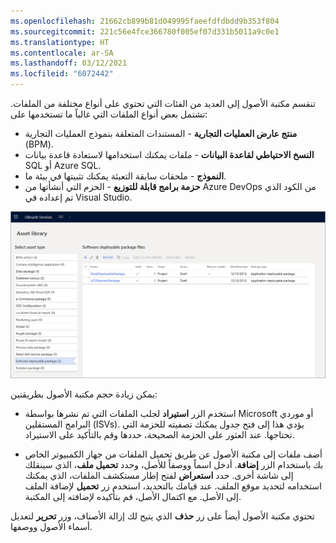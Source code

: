 ```yaml
---
ms.openlocfilehash: 21662cb899b81d049995faeefdfdbdd9b353f804
ms.sourcegitcommit: 221c56e4fce366780f005ef07d331b5011a9c0e1
ms.translationtype: HT
ms.contentlocale: ar-SA
ms.lasthandoff: 03/12/2021
ms.locfileid: "6072442"
---
```


تنقسم مكتبة الأصول إلى العديد من الفئات التي تحتوي على أنواع مختلفة من الملفات. تشتمل بعض أنواع الملفات التي غالباً ما تستخدمها على:

-   **منتج عارض العمليات التجارية** - المستندات المتعلقة بنموذج العمليات التجارية (BPM).
-   **النسخ الاحتياطي لقاعدة البيانات** - ملفات يمكنك استخدامها لاستعادة قاعدة بيانات SQL أو Azure SQL.
-   **النموذج** - ملحقات سابقة التعبئة يمكنك تثبيتها في بيئة ما.
-   **حزمة برامج قابلة للتوزيع** - الحزم التي أنشأتها من Azure DevOps من الكود الذي تم إعداده في Visual Studio.

[ ![لقطة شاشة لصفحة مكتبة أصول Lifecycle Services.](../media/asset-1.png) ](../media/asset-1.png#lightbox)

يمكن زيادة حجم مكتبة الأصول بطريقتين:

-   استخدم الزر **استيراد** لجلب الملفات التي تم نشرها بواسطة Microsoft أو موردي البرامج المستقلين (ISVs). يؤدي هذا إلى فتح جدول يمكنك تصفيته للحزمة التي تحتاجها. عند العثور على الحزمة الصحيحة، حددها وقم بالتأكيد على الاستيراد.

-   أضف ملفات إلى مكتبة الأصول عن طريق تحميل الملفات من جهاز الكمبيوتر الخاص بك باستخدام الزر **إضافة**. أدخل اسماً ووصفاً للأصل، وحدد **تحميل ملف**، الذي سينقلك إلى شاشة أخرى. حدد **استعراض** لفتح إطار مستكشف الملفات، الذي يمكنك استخدامه لتحديد موقع الملف. عند قيامك بالتحديد، استخدم زر **تحميل** لإضافة الملف إلى الأصل.
    مع اكتمال الأصل، قم بتأكيده لإضافته إلى المكتبة.

تحتوي مكتبة الأصول أيضاً على زر **حذف** الذي يتيح لك إزالة الأصناف، وزر **تحرير** لتعديل أسماء الأصول ووصفها.
